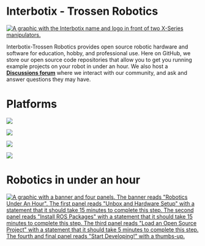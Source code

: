 # Interbotix - Trossen Robotics

<a href="https://www.trossenrobotics.com/" rel="external" target="_blank">![A graphic with the Interbotix name and logo in front of two X-Series manipulators.](https://www.trossenrobotics.com/shared/github/organization_header.png)</a>

Interbotix-Trossen Robotics provides open source robotic hardware and software for education, hobby, and professional use. Here on GitHub, we store our open source code repositories that allow you to get you running example projects on your robot in under an hour. We also host a [**Discussions forum**](https://github.com/Interbotix/.github/discussions) where we interact with our community, and ask and answer questions they may have.

# Platforms

<a href="https://www.trossenrobotics.com/robotic-arms/ros-research-arms.aspx" rel="external" target="_blank">![](https://www.trossenrobotics.com/shared/github/manipulators.png)</a>

<a href="https://www.trossenrobotics.com/ros-rovers-turtlebot.aspx" rel="external" target="_blank">![](https://www.trossenrobotics.com/shared/github/rover_banner.png)</a>

<a href="https://www.trossenrobotics.com/Quadruped-Robot-Hexapod-Robot-Kits.aspx" rel="external" target="_blank">![](https://www.trossenrobotics.com/shared/github/crawlers.png)</a>

<a href="https://www.trossenrobotics.com/c/robot-turrets.aspx" rel="external" target="_blank">![](https://www.trossenrobotics.com/shared/github/turrets.png)</a>

# Robotics in under an hour

<a href="https://www.trossenrobotics.com/" rel="external" target="_blank">![A graphic with a banner and four panels. The banner reads "Robotics Under An Hour". The first panel reads "Unbox and Hardware Setup" with a statement that it should take 15 minutes to complete this step. The second panel reads "Install ROS Packages" with a statement that it should take 15 minutes to complete this step. The third panel reads "Load an Open Source Project" with a statement that it should take 5 minutes to complete this step. The fourth and final panel reads "Start Developing!" with a thumbs-up.](https://www.trossenrobotics.com/shared/github/ros_under_hour_extended.png)</a>